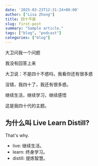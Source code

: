 ```yaml
---
date: '2025-03-23T12:31:24+08:00'
author: ["Lisa Zhong"]
title: 四十不惑
slug: first-post
summary: "Sample article."
tags: ["blog", "podcast"]
categories: ["blog"]
---
```


大卫问我一个问题

我没有回答上来

大卫说：不是四十不惑吗，我看你还有很多惑

没错，我四十了，我还有很多惑。

继续生活，继续学习，继续感悟

这是我四十代的主题。



## 为什么叫 Live Learn Distill?

That's why.

- live: 继续生活。
- learn: 终身学习。
- distill: 提炼智慧。
